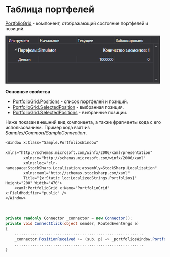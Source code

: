 # Таблица портфелей

[PortfolioGrid](xref:StockSharp.Xaml.PortfolioGrid) \- компонент, отображающий состояние портфелей и позиций. 

![GUI PortfolioGrid](../../../../images/gui_portfoliogrid.png)

**Основные свойства**

- [PortfolioGrid.Positions](xref:StockSharp.Xaml.PortfolioGrid.Positions) \- список портфелей и позиций.
- [PortfolioGrid.SelectedPosition](xref:StockSharp.Xaml.PortfolioGrid.SelectedPosition) \- выбранная позиция.
- [PortfolioGrid.SelectedPositions](xref:StockSharp.Xaml.PortfolioGrid.SelectedPositions) \- выбранные позиции.

Ниже показан внешний вид компонента, а также фрагменты кода с его использованием. Пример кода взят из *Samples\/Common\/SampleConnection*.

```xaml
<Window x:Class="Sample.PortfoliosWindow"
        xmlns="http://schemas.microsoft.com/winfx/2006/xaml/presentation"
        xmlns:x="http://schemas.microsoft.com/winfx/2006/xaml"
        xmlns:loc="clr-namespace:StockSharp.Localization;assembly=StockSharp.Localization"
        xmlns:xaml="http://schemas.stocksharp.com/xaml"
        Title="{x:Static loc:LocalizedStrings.Portfolios}" Height="200" Width="470">
	<xaml:PortfolioGrid x:Name="PortfolioGrid" x:FieldModifier="public" />
</Window>
	  				
```
```cs
				  
private readonly Connector _connector = new Connector();
private void ConnectClick(object sender, RoutedEventArgs e)
{
	.........................................................				
	_connector.PositionReceived += (sub, p) => _portfoliosWindow.PortfolioGrid.Positions.TryAdd(position);
	.........................................................
}
	  				
```
